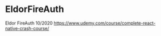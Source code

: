 # EldorFireAuth
Eldor FireAuth 10/2020                       https://www.udemy.com/course/complete-react-native-crash-course/
